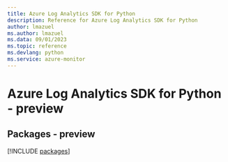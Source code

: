 ```yaml
---
title: Azure Log Analytics SDK for Python
description: Reference for Azure Log Analytics SDK for Python
author: lmazuel
ms.author: lmazuel
ms.data: 09/01/2023
ms.topic: reference
ms.devlang: python
ms.service: azure-monitor
---
```

# Azure Log Analytics SDK for Python - preview
## Packages - preview
[!INCLUDE [packages](log-analytics-index.md)]